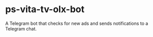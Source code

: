 # ps-vita-tv-olx-bot
A Telegram bot that checks for new ads and sends notifications to a Telegram chat.

